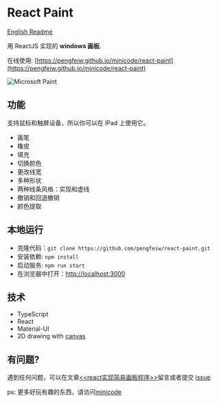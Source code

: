 # React Paint

[English Readme](./README.md)

用 ReactJS 实现的 **windows 画板**.

在线使用: [https://pengfeiw.github.io/minicode/react-paint](https://pengfeiw.github.io/minicode/react-paint)

![Microsoft Paint](https://cdn.jsdelivr.net/gh/pengfeiw/PengfeiBlog@1.0.0/image/69.png)

## 功能

支持鼠标和触屏设备，所以你可以在 IPad 上使用它。

- 画笔
- 橡皮
- 填充
- 切换颜色
- 更改线宽
- 多种形状
- 两种线条风格：实现和虚线
- 撤销和回退撤销
- 颜色提取

## 本地运行

- 克隆代码：`git clone https://github.com/pengfeiw/react-paint.git`
- 安装依赖: `npm install`
- 启动服务: `npm run start`
- 在浏览器中打开：[http://localhost:3000](http://localhost:3000)

## 技术 

- TypeScript
- React
- Material-UI
- 2D drawing with [canvas](https://developer.mozilla.org/en-US/docs/Web/API/Canvas_API)

## 有问题?

遇到任何问题，可以在文章[<<react实现简易画板程序>>](http://pengfeixc.com/blog/60d073bce97367196dce3efc)留言或者提交 [issue](https://github.com/pengfeiw/react-paint/issues).


ps: 更多好玩有趣的东西，请访问[minicode](https://pengfeiw.github.io/minicode)
